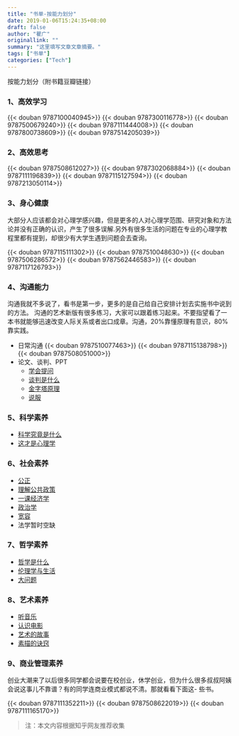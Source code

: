 ```yaml
---
title: "书单-按能力划分"
date: 2019-01-06T15:24:35+08:00
draft: false
author: "瞿广"
originallink: ""
summary: "这里填写文章文章摘要。"
tags: ["书单"]
categories: ["Tech"]
---
```





 按能力划分（附书籍豆瓣链接）

<!--more-->
### 1、高效学习


{{< douban 9787100040945>}}
{{< douban 9787300116778>}}
{{< douban 9787500679240>}}
{{< douban 9787111444008>}}
{{< douban 9787800738609>}}
{{< douban 9787514205039>}}

### 2、高效思考

{{< douban 9787508612027>}}
{{< douban 9787302068884>}}
{{< douban 9787111196839>}}
{{< douban 9787115127594>}}
{{< douban 9787213050114>}}



### 3、身心健康
大部分人应该都会对心理学感兴趣，但是更多的人对心理学范围、研究对象和方法论并没有正确的认识，产生了很多误解.另外有很多生活的问题在专业的心理学教程里都有提到，却很少有大学生遇到问题会去查询。



{{< douban 9787115111302>}}
{{< douban 9787510048630>}}
{{< douban 9787506286572>}}
{{< douban 9787562446583>}}
{{< douban 9787117126793>}}


### 4、沟通能力
沟通我就不多说了，看书是第一步，更多的是自己给自己安排计划去实施书中说到的方法。
沟通的艺术新版有很多练习，大家可以跟着练习起来。不要指望看了一本书就能够迅速改变人际关系或者出口成章。沟通，20%靠懂原理有意识，80%靠实践。

- 日常沟通
    {{< douban 9787510077463>}}
    {{< douban 9787115138798>}}
    {{< douban 9787508051000>}}
- 论文、谈判、PPT
    - [学会提问](https://book.douban.com/subject/1504957/)
    - [谈判是什么](https://book.douban.com/subject/1038977/) 
    - [金字塔原理](https://book.douban.com/subject/1020644/)
    - [说服](https://book.douban.com/subject/1311874/)

### 5、科学素养
- [科学究竟是什么](https://book.douban.com/subject/2987179/)
- [这才是心理学](https://book.douban.com/subject/26287453/)

### 6、社会素养
- [公正](https://book.douban.com/subject/6310946/)
- [理解公共政策](https://book.douban.com/subject/3119995/)
- [一课经济学](https://book.douban.com/subject/3225979/)
- [政治学](https://book.douban.com/subject/1867208/)
- [宽容](https://book.douban.com/subject/1063221/)
- 法学暂时空缺

### 7、哲学素养
- [哲学是什么](https://book.douban.com/subject/6520642/)
- [伦理学与生活](https://book.douban.com/subject/3222065/)
- [大问题](https://book.douban.com/subject/1071227/)

### 8、艺术素养
- [听音乐](https://book.douban.com/subject/3095037/)
- [认识电影](https://book.douban.com/subject/2326403/)
- [艺术的故事](https://book.douban.com/subject/3162991/)
- [素描的诀窍](https://book.douban.com/subject/1154707/)

### 9、商业管理素养
创业大潮来了以后很多同学都会说要在校创业，休学创业，但为什么很多叔叔阿姨会说这事儿不靠谱？有的同学连商业模式都说不清。那就看看下面这- 些书。

{{< douban 9787111352211>}}
{{< douban 9787508622019>}}
{{< douban 9787111165170>}}

> 注：本文内容根据知乎网友推荐收集
